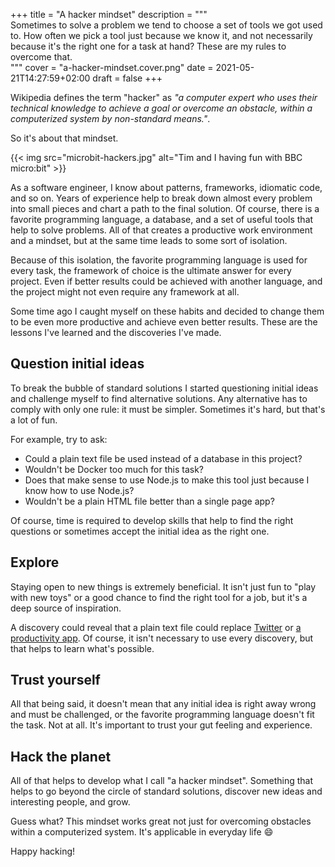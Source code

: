 +++
title = "A hacker mindset"
description = """\
  Sometimes to solve a problem we tend to choose a set of tools we got used \
  to. How often we pick a tool just because we know it, and not necessarily \
  because it's the right one for a task at hand? These are my rules to \
  overcome that.\
  """
cover = "a-hacker-mindset.cover.png"
date = 2021-05-21T14:27:59+02:00
draft = false
+++

Wikipedia defines the term "hacker" as *"a computer expert who uses their
technical knowledge to achieve a goal or overcome an obstacle, within a
computerized system by non-standard means."*.

So it's about that mindset.

<!--more-->

{{< img src="microbit-hackers.jpg" alt="Tim and I having fun with BBC micro:bit" >}}

As a software engineer, I know about patterns, frameworks, idiomatic code, and
so on. Years of experience help to break down almost every problem into small
pieces and chart a path to the final solution. Of course, there is a favorite
programming language, a database, and a set of useful tools that help to solve
problems. All of that creates a productive work environment and a mindset, but
at the same time leads to some sort of isolation.

Because of this isolation, the favorite programming language is used for every
task, the framework of choice is the ultimate answer for every project. Even if
better results could be achieved with another language, and the project might
not even require any framework at all.

Some time ago I caught myself on these habits and decided to change them to be
even more productive and achieve even better results. These are the lessons I've
learned and the discoveries I've made.

## Question initial ideas

To break the bubble of standard solutions I started questioning initial ideas
and challenge myself to find alternative solutions. Any alternative has to
comply with only one rule: it must be simpler. Sometimes it's hard, but that's a
lot of fun.

For example, try to ask:

- Could a plain text file be used instead of a database in this project?
- Wouldn't be Docker too much for this task?
- Does that make sense to use Node.js to make this tool just because I
  know how to use Node.js?
- Wouldn't be a plain HTML file better than a single page app?

Of course, time is required to develop skills that help to find the right
questions or sometimes accept the initial idea as the right one.

## Explore

Staying open to new things is extremely beneficial. It isn't just fun to "play
with new toys" or a good chance to find the right tool for a job, but it's a
deep source of inspiration.

A discovery could reveal that a plain text file could replace [Twitter][1] or [a
productivity app][2]. Of course, it isn't necessary to use every discovery, but
that helps to learn what's possible.

## Trust yourself

All that being said, it doesn't mean that any initial idea is right away wrong
and must be challenged, or the favorite programming language doesn't fit the
task. Not at all. It's important to trust your gut feeling and experience.

## Hack the planet

All of that helps to develop what I call "a hacker mindset". Something that
helps to go beyond the circle of standard solutions, discover new ideas and
interesting people, and grow.

Guess what? This mindset works great not just for overcoming obstacles within a
computerized system. It's applicable in everyday life :smile:

Happy hacking!

[1]: https://twtxt.readthedocs.io/en/latest/
[2]: http://todotxt.org/
